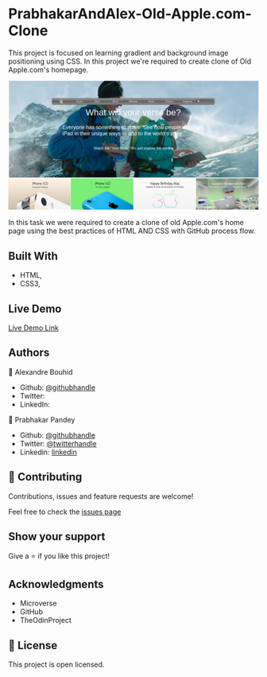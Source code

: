 # PrabhakarAndAlex-Old-Apple.com-Clone
This project is focused on learning gradient and background image positioning using CSS. In this project we're required to create clone of Old Apple.com's homepage.

![screenshot](images/siteCloneOldApple.png)

In this task we were required to create a clone of old Apple.com's home page using the best practices of HTML AND CSS with GitHub process flow.

## Built With

- HTML,
- CSS3,

## Live Demo

[Live Demo Link](https://rawcdn.githack.com/Prabhakarzx/PrabhakarAndAlex-Old-Apple.com-Clone/ed39366267e722493dfdf394a7964412b994baad/Index.html)


## Authors

👤 Alexandre Bouhid

- Github: [@githubhandle](https://github.com/abouhid)
- Twitter:
- LinkedIn:

👤 Prabhakar Pandey

- Github: [@githubhandle](https://github.com/Prabhakarzx)
- Twitter: [@twitterhandle](https://twitter.com/prabhakarzx)
- Linkedin: [linkedin](https://www.linkedin.com/in/prabhakarzx/)

## 🤝 Contributing

Contributions, issues and feature requests are welcome!

Feel free to check the [issues page](https://github.com/Prabhakarzx/PrabhakarAndAlex-Old-Apple.com-Clone/issues)

## Show your support

Give a ⭐️ if you like this project!

## Acknowledgments

- Microverse
- GitHub
- TheOdinProject

## 📝 License

This project is open licensed.
